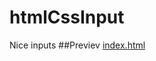 # htmlCssInput
Nice inputs
##Previev
[index.html](http://htmlpreview.github.io/?https://github.com/Siarko/htmlCssInput/blob/master/index.html)
